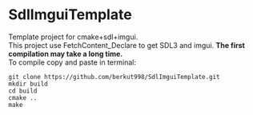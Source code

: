 # SdlImguiTemplate
Template project for cmake+sdl+imgui.\
This project use FetchContent_Declare to get SDL3 and imgui.
**The first compilation may take a long time.**\
To compile copy and paste in terminal:
```
git clone https://github.com/berkut998/SdlImguiTemplate.git
mkdir build
cd build 
cmake ..
make
```